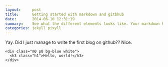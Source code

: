 ```yaml
---
layout:     post
title:      Getting started with markdown and gitbhub
date:       2014-06-10 12:31:19
summary:    See what the different elements looks like. Your markdown has never looked better. I promise.
categories: jekyll pixyll
---
```


Yay. Did I just manage to write the first blog on github?? Nice. 

```
<div class="m0 p0 bg-blue white">
  <h3 class="h1">Hello, world!</h3>
</div>
```

